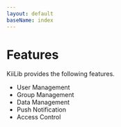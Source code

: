 ```yaml
---
layout: default
baseName: index
---
```


# Features

KiiLib provides the following features. 

- User Management
- Group Management
- Data Management
- Push Notification
- Access Control

